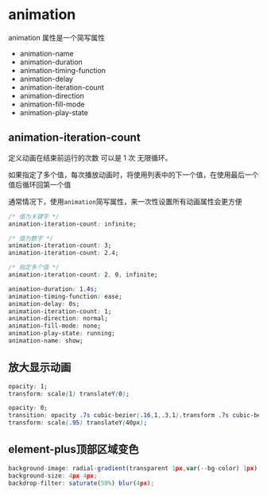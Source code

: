 # animation

animation 属性是一个简写属性

- animation-name
- animation-duration
- animation-timing-function
- animation-delay
- animation-iteration-count
- animation-direction
- animation-fill-mode
- animation-play-state

## animation-iteration-count

定义动画在结束前运行的次数 可以是 1 次 无限循环。

如果指定了多个值，每次播放动画时，将使用列表中的下一个值，在使用最后一个值后循环回第一个值

通常情况下，使用`animation`简写属性，来一次性设置所有动画属性会更方便

```css
/* 值为关键字 */
animation-iteration-count: infinite;

/* 值为数字 */
animation-iteration-count: 3;
animation-iteration-count: 2.4;

/* 指定多个值 */
animation-iteration-count: 2, 0, infinite;
```

```css
animation-duration: 1.4s;
animation-timing-function: ease;
animation-delay: 0s;
animation-iteration-count: 1;
animation-direction: normal;
animation-fill-mode: none;
animation-play-state: running;
animation-name: show;
```

## 放大显示动画

```css
opacity: 1;
transform: scale(1) translateY(0);
```

```css
opacity: 0;
transition: opacity .7s cubic-bezier(.16,1,.3,1),transform .7s cubic-bezier(.16,1,.3,1);
transform: scale(.95) translateY(40px);
```

## element-plus顶部区域变色

```js
background-image: radial-gradient(transparent 1px,var(--bg-color) 1px);
background-size: 4px 4px;
backdrop-filter: saturate(50%) blur(4px);
```
